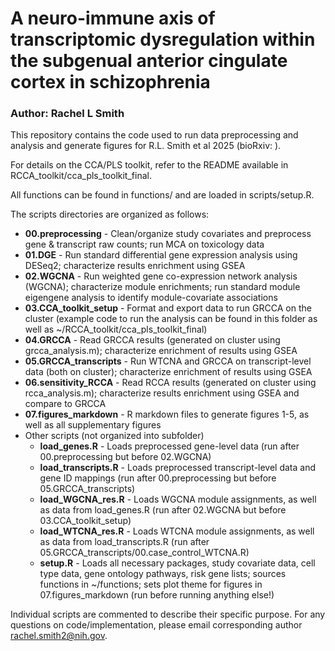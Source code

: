 # A neuro-immune axis of transcriptomic dysregulation within the subgenual anterior cingulate cortex in schizophrenia
### Author: Rachel L Smith

This repository contains the code used to run data preprocessing and analysis and generate figures for R.L. Smith et al 2025 (bioRxiv: ).

For details on the CCA/PLS toolkit, refer to the README available in RCCA_toolkit/cca_pls_toolkit_final.

All functions can be found in functions/ and are loaded in scripts/setup.R.

The scripts directories are organized as follows:
* **00.preprocessing** - Clean/organize study covariates and preprocess gene & transcript raw counts; run MCA on toxicology data
* **01.DGE** - Run standard differential gene expression analysis using DESeq2; characterize results enrichment using GSEA
* **02.WGCNA** - Run weighted gene co-expression network analysis (WGCNA); characterize module enrichments; run standard module eigengene analysis to identify module-covariate associations
* **03.CCA_toolkit_setup** - Format and export data to run GRCCA on the cluster (example code to run the analysis can be found in this folder as well as ~/RCCA_toolkit/cca_pls_toolkit_final)
* **04.GRCCA** - Read GRCCA results (generated on cluster using grcca_analysis.m); characterize enrichment of results using GSEA
* **05.GRCCA_transcripts** - Run WTCNA and GRCCA on transcript-level data (both on cluster); characterize enrichment of results using GSEA
* **06.sensitivity_RCCA** - Read RCCA results (generated on cluster using rcca_analysis.m); characterize results enrichment using GSEA and compare to GRCCA
* **07.figures_markdown** - R markdown files to generate figures 1-5, as well as all supplementary figures
* Other scripts (not organized into subfolder)
    - **load_genes.R** - Loads preprocessed gene-level data (run after 00.preprocessing but before 02.WGCNA)
    - **load_transcripts.R** - Loads preprocessed transcript-level data and gene ID mappings (run after 00.preprocessing but before 05.GRCCA_transcripts)
    - **load_WGCNA_res.R** - Loads WGCNA module assignments, as well as data from load_genes.R (run after 02.WGCNA but before 03.CCA_toolkit_setup)
    - **load_WTCNA_res.R** - Loads WTCNA module assignments, as well as data from load_transcripts.R (run after 05.GRCCA_transcripts/00.case_control_WTCNA.R)
    - **setup.R** - Loads all necessary packages, study covariate data, cell type data, gene ontology pathways, risk gene lists; sources functions in ~/functions; sets plot theme for figures in 07.figures_markdown (run before running anything else!)

Individual scripts are commented to describe their specific purpose. For any questions on code/implementation, please email corresponding author rachel.smith2@nih.gov.
